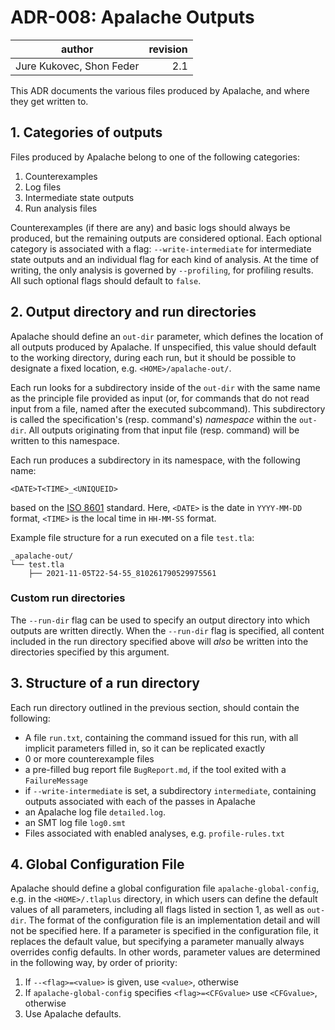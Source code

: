 # ADR-008: Apalache Outputs

| author                   | revision |
|--------------------------|---------:|
| Jure Kukovec, Shon Feder |        2.1 |

This ADR documents the various files produced by Apalache, and where they get written to.

## 1. Categories of outputs
Files produced by Apalache belong to one of the following categories:

  1. Counterexamples 
  2. Log files
  3. Intermediate state outputs
  4. Run analysis files

Counterexamples (if there are any) and basic logs should always be produced, but the remaining outputs are considered optional. 
Each optional category is associated with a flag: `--write-intermediate` for intermediate state outputs and an individual flag for each kind of analysis. At the time of writing, the only analysis is governed by `--profiling`, for profiling results. 
All such optional flags should default to `false`.

## 2. Output directory and run directories
Apalache should define an `out-dir` parameter, which defines the location of all outputs produced by Apalache. If unspecified, this value should default to the working directory, during each run, but it should be possible to designate a fixed location, e.g. `<HOME>/apalache-out/`.

Each run looks for a subdirectory inside of the `out-dir` with the same name as
the principle file provided as input (or, for commands that do not read input
from a file, named after the executed subcommand). This subdirectory is called
the specification's (resp. command's) *namespace* within the `out-dir`.  All
outputs originating from that input file (resp. command) will be written to this
namespace.

Each run produces a subdirectory in its namespace, with the following name:

```
<DATE>T<TIME>_<UNIQUEID>
```

based on the [ISO 8601](https://en.wikipedia.org/wiki/ISO_8601) standard.
Here, `<DATE>` is the date in `YYYY-MM-DD` format, `<TIME>` is the local time in `HH-MM-SS` format.

Example file structure for a run executed on a file `test.tla`:

```
_apalache-out/
└── test.tla
    ├── 2021-11-05T22-54-55_810261790529975561
```

### Custom run directories

The `--run-dir` flag can be used to specify an output directory into which
outputs are written directly. When the `--run-dir` flag is specified, all
content included in the run directory specified above will *also* be written
into the directories specified by this argument.

## 3. Structure of a run directory

Each run directory outlined in the previous section, should contain the
following:
  
- A file `run.txt`, containing the command issued for this run, with all implicit parameters filled in, so it can be replicated exactly
- 0 or more counterexample files
- a pre-filled bug report file `BugReport.md`, if the tool exited with a `FailureMessage`
- if `--write-intermediate` is set, a subdirectory `intermediate`, containing outputs associated with each of the passes in Apalache
- an Apalache log file `detailed.log`.
- an SMT log file `log0.smt`
- Files associated with enabled analyses, e.g. `profile-rules.txt`

## 4. Global Configuration File

Apalache should define a global configuration file `apalache-global-config`, e.g. in the `<HOME>/.tlaplus` directory, in which users can define the default values of all parameters, including all flags listed in section 1, as well as `out-dir`. The format of the configuration file is an implementation detail and will not be specified here.
If a parameter is specified in the configuration file, it replaces the default value, but specifying a parameter manually always overrides config defaults.
In other words, parameter values are determined in the following way, by order of priority:
  1. If `--<flag>=<value>` is given, use `<value>`, otherwise
  2. If `apalache-global-config` specifies `<flag>=<CFGvalue>` use `<CFGvalue>`, otherwise 
  3. Use Apalache defaults.
